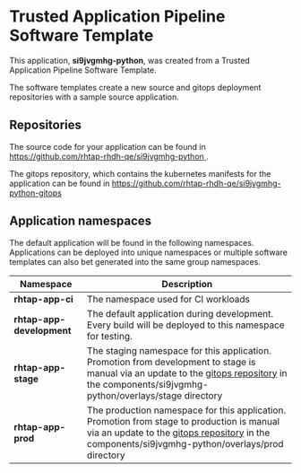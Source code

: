 # Trusted Application Pipeline Software Template

This application, **si9jvgmhg-python**, was created from a Trusted Application Pipeline Software Template.

The software templates create a new source and gitops deployment repositories with a sample source application. 

## Repositories

The source code for your application can be found in [https://github.com/rhtap-rhdh-qe/si9jvgmhg-python ](https://github.com/rhtap-rhdh-qe/si9jvgmhg-python ).
 
The gitops repository, which contains the kubernetes manifests for the application can be found in 
[https://github.com/rhtap-rhdh-qe/si9jvgmhg-python-gitops ](https://github.com/rhtap-rhdh-qe/si9jvgmhg-python-gitops ) 

## Application namespaces 

The default application will be found in the following namespaces. Applications can be deployed into unique namespaces or multiple software templates can also bet generated into the same group namespaces.  

|  Namespace   |  Description   |  
| -------- | -------- |
| **rhtap-app-ci** | The namespace used for CI workloads |
| **rhtap-app-development** | The default application during development. Every build will be deployed to this namespace for testing. |
| **rhtap-app-stage** | The staging namespace for this application. Promotion from development to stage is manual via an update to the [gitops repository](https://github.com/rhtap-rhdh-qe/si9jvgmhg-python-gitops ) in the components/si9jvgmhg-python/overlays/stage directory |
| **rhtap-app-prod** | The production namespace for this application. Promotion from stage to production is manual via an update to the [gitops repository](https://github.com/rhtap-rhdh-qe/si9jvgmhg-python-gitops ) in the components/si9jvgmhg-python/overlays/prod directory |